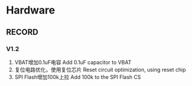 # Hardware

## RECORD

### V1.2
1. VBAT增加0.1uF电容 Add 0.1uF capacitor to VBAT
2. 复位电路优化，使用复位芯片 Reset circuit optimization, using reset chip
3. SPI Flash增加100k上拉 Add 100k to the SPI Flash CS
